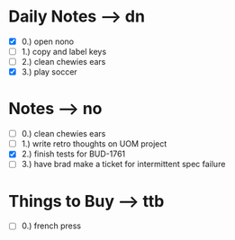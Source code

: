 # Daily Notes --> dn
- [x] 0.) open nono
- [ ] 1.) copy and label keys
- [ ] 2.) clean chewies ears
- [x] 3.) play soccer

# Notes --> no
- [ ] 0.) clean chewies ears
- [ ] 1.) write retro thoughts on UOM project
- [x] 2.) finish tests for BUD-1761
- [ ] 3.) have brad make a ticket for intermittent spec failure

# Things to Buy --> ttb
- [ ] 0.) french press

